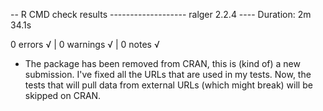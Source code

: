 -- R CMD check results ------------------- ralger 2.2.4 ----
Duration: 2m 34.1s

0 errors √ | 0 warnings √ | 0 notes √

+ The package has been removed from CRAN, this is (kind of) a new submission. I've fixed all the URLs that are used in my tests. Now, the tests that will pull data from external URLs (which might break) will be skipped on CRAN. 
